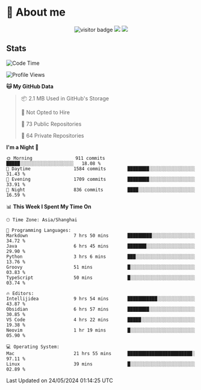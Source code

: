 <!-- ![](https://youpai.roccoshi.top/img/20200804214216.png) -->

# 🧐 About me
 
<p align="center">
<img src="https://visitor-badge.laobi.icu/badge?page_id=Lincest.Lincest&title=hits" alt="visitor badge"/>
<a href="mailto:imroccoshi@gmail.com"><img src="https://img.shields.io/badge/gmail-imroccoshi%40gmail.com-red"></a>
<a href="https://blog.roccoshi.top"><img src="https://img.shields.io/badge/blog-roccoshi-green"></a>
</p>

## Stats

<!--START_SECTION:waka-->
![Code Time](http://img.shields.io/badge/Code%20Time-1%2C187%20hrs%2012%20mins-blue)

![Profile Views](http://img.shields.io/badge/Profile%20Views-1-blue)

**🐱 My GitHub Data** 

> 📦 2.1 MB Used in GitHub's Storage 
 > 
> 🚫 Not Opted to Hire
 > 
> 📜 73 Public Repositories 
 > 
> 🔑 64 Private Repositories 
 > 
**I'm a Night 🦉** 

```text
🌞 Morning                911 commits         █████░░░░░░░░░░░░░░░░░░░░   18.08 % 
🌆 Daytime                1584 commits        ████████░░░░░░░░░░░░░░░░░   31.43 % 
🌃 Evening                1709 commits        ████████░░░░░░░░░░░░░░░░░   33.91 % 
🌙 Night                  836 commits         ████░░░░░░░░░░░░░░░░░░░░░   16.59 % 
```


📊 **This Week I Spent My Time On** 

```text
🕑︎ Time Zone: Asia/Shanghai

💬 Programming Languages: 
Markdown                 7 hrs 50 mins       █████████░░░░░░░░░░░░░░░░   34.72 % 
Java                     6 hrs 45 mins       ███████░░░░░░░░░░░░░░░░░░   29.90 % 
Python                   3 hrs 6 mins        ███░░░░░░░░░░░░░░░░░░░░░░   13.76 % 
Groovy                   51 mins             █░░░░░░░░░░░░░░░░░░░░░░░░   03.83 % 
TypeScript               50 mins             █░░░░░░░░░░░░░░░░░░░░░░░░   03.74 % 

🔥 Editors: 
Intellijidea             9 hrs 54 mins       ███████████░░░░░░░░░░░░░░   43.87 % 
Obsidian                 6 hrs 57 mins       ████████░░░░░░░░░░░░░░░░░   30.85 % 
VS Code                  4 hrs 22 mins       █████░░░░░░░░░░░░░░░░░░░░   19.38 % 
Neovim                   1 hr 19 mins        █░░░░░░░░░░░░░░░░░░░░░░░░   05.90 % 

💻 Operating System: 
Mac                      21 hrs 55 mins      ████████████████████████░   97.11 % 
Linux                    39 mins             █░░░░░░░░░░░░░░░░░░░░░░░░   02.89 % 
```


 Last Updated on 24/05/2024 01:14:25 UTC
<!--END_SECTION:waka-->


